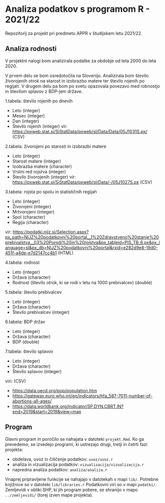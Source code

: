 # Analiza podatkov s programom R - 2021/22

Repozitorij za projekt pri predmetu APPR v študijskem letu 2021/22. 

## Analiza rodnosti

V projektni nalogi bom analizirala podatke za obdobje od leta 2000 do leta 2020.

V prvem delu se bom osredotočila na Slovenijo. Analizirala bom število živorojenih otrok na starost in izobrazbo matere ter število rojenih po regijah.
V drugem delu pa bom po svetu opazovala povezavo med robnostjo in številom splavov z BDP-jem države.  


1.tabela: število rojenih po dnevih

* Leto (integer)
* Mesec (integer)
* Dan (integer)
* Število rojenih (integer)
vir: https://pxweb.stat.si/SiStatData/pxweb/sl/Data/Data/05J1031S.px/ (CSV)



2.tabela: živorojeni po starosti in izobrazbi matere
 

* Leto (integer)
* Starost matere (integer)
* Izobrazba matere (character)
* Vrstni red rojstva (integer)
* Število živorojenih (integer)
vir: https://pxweb.stat.si/SiStatData/pxweb/sl/Data/-/05J1027S.px (CSV)


3.tabela: rojsta po spolu in statističnih regijah

* Leto (integer)
* Živorojeni (integer)
* Mrtvorojeni (integer)
* Spol (character)
* Regija (character)

vir: https://podatki.nijz.si/Selection.aspx?px_path=NIJZ%20podatkovni%20portal__1%20Zdravstveno%20stanje%20prebivalstva__03%20Porodi%20in%20rojstva&px_tableid=PIS_TB_6.px&px_language=sl&px_db=NIJZ%20podatkovni%20portal&rxid=e282d9e8-19d0-451f-a4de-e7d2147cc4b1 (HTML)


4.tabela: rodnost
* Leto (integer)
* Država (character)
* Rodnost (število otrok, ki se rodi v letu na 1000 prebivalcev) (double)
 
5.tabela: število prebivalcev
* Leto (integer)
* Država (character)
* Število prebivalcev (integer)

6.tabela: BDP držav
* Leto (integer)
* Država (character)
* BDP (double)

7.tabela: število splavov
* Leto (integer)
* Država (character)
* Število splavov (integer)


viri: (CSV)
- https://data.oecd.org/pop/population.htm
- https://gateway.euro.who.int/en/indicators/hfa_587-7011-number-of-abortions-all-ages/
- https://data.worldbank.org/indicator/SP.DYN.CBRT.IN?end=2019&start=2019&view=map




## Program

Glavni program in poročilo se nahajata v datoteki `projekt.Rmd`.
Ko ga prevedemo, se izvedejo programi, ki ustrezajo drugi, tretji in četrti fazi projekta:

* obdelava, uvoz in čiščenje podatkov: `uvoz/uvoz.r`
* analiza in vizualizacija podatkov: `vizualizacija/vizualizacija.r`
* napredna analiza podatkov: `analiza/analiza.r`

Vnaprej pripravljene funkcije se nahajajo v datotekah v mapi `lib/`.
Potrebne knjižnice so v datoteki `lib/libraries.r`
Podatkovni viri so v mapi `podatki/`.
Zemljevidi v obliki SHP, ki jih program pobere,
se shranijo v mapo `../zemljevidi/` (torej izven mape projekta).
